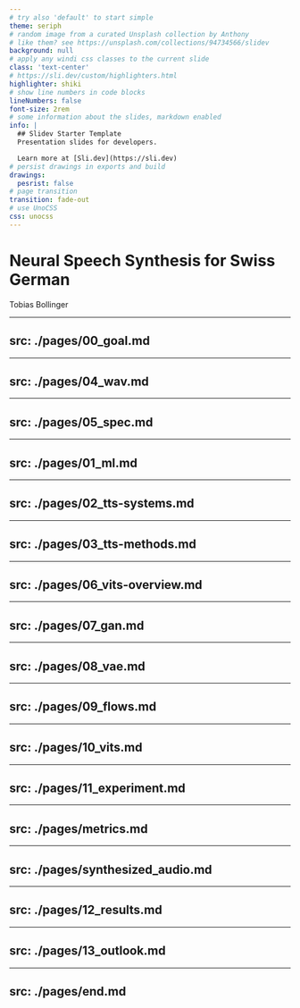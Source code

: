 ```yaml
---
# try also 'default' to start simple
theme: seriph
# random image from a curated Unsplash collection by Anthony
# like them? see https://unsplash.com/collections/94734566/slidev
background: null
# apply any windi css classes to the current slide
class: 'text-center'
# https://sli.dev/custom/highlighters.html
highlighter: shiki
# show line numbers in code blocks
lineNumbers: false
font-size: 2rem
# some information about the slides, markdown enabled
info: |
  ## Slidev Starter Template
  Presentation slides for developers.

  Learn more at [Sli.dev](https://sli.dev)
# persist drawings in exports and build
drawings:
  pesrist: false
# page transition
transition: fade-out
# use UnoCSS
css: unocss
---
```


# Neural Speech Synthesis for Swiss German

Tobias Bollinger

---
src: ./pages/00_goal.md
---

---
src: ./pages/04_wav.md
---

---
src: ./pages/05_spec.md
---

---
src: ./pages/01_ml.md
---

---
src: ./pages/02_tts-systems.md
---

---
src: ./pages/03_tts-methods.md
---

---
src: ./pages/06_vits-overview.md
---

---
src: ./pages/07_gan.md
---

---
src: ./pages/08_vae.md
---

---
src: ./pages/09_flows.md
---

---
src: ./pages/10_vits.md
---

---
src: ./pages/11_experiment.md
---

---
src: ./pages/metrics.md
---

---
src: ./pages/synthesized_audio.md
---

---
src: ./pages/12_results.md
---

---
src: ./pages/13_outlook.md
---

---
src: ./pages/end.md
---